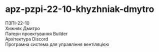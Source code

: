 # apz-pzpi-22-10-khyzhniak-dmytro  
ПЗПІ-22-10  
Хижняк Дмитро  
Патерн проектування Builder  
Архітектура Discord  
Програмна система для управління вентіляцією  
